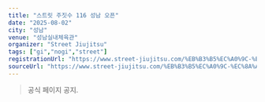 ```yaml
---
title: "스트릿 주짓수 116 성남 오픈"
date: "2025-08-02"
city: "성남"
venue: "성남실내체육관"
organizer: "Street Jiujitsu"
tags: ["gi","nogi","street"]
registrationUrl: "https://www.street-jiujitsu.com/%EB%B3%B5%EC%A0%9C-%EC%8A%A4%ED%8A%B8%EB%A6%BF115-%EC%9B%90%EC%A3%BC-%EC%98%A4%ED%94%88-1"
sourceUrl: "https://www.street-jiujitsu.com/%EB%B3%B5%EC%A0%9C-%EC%8A%A4%ED%8A%B8%EB%A6%BF115-%EC%9B%90%EC%A3%BC-%EC%98%A4%ED%94%88-1"
---
```


> 공식 페이지 공지.

